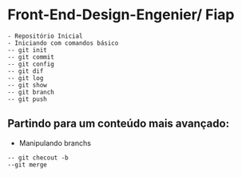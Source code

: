 # Front-End-Design-Engenier/ Fiap
```
- Repositório Inicial
- Iniciando com comandos básico
-- git init
-- git commit
-- git config
-- git dif
-- git log
-- git show
-- git branch
-- git push
```
## Partindo para um conteúdo mais avançado:
- Manipulando branchs
```
-- git checout -b
--git merge
```
